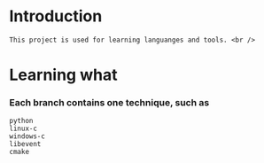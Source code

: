 Introduction
=====
    This project is used for learning languanges and tools. <br />


Learning what
=====
### Each branch contains one technique, such as
    python  
    linux-c  
    windows-c  
    libevent  
    cmake  
